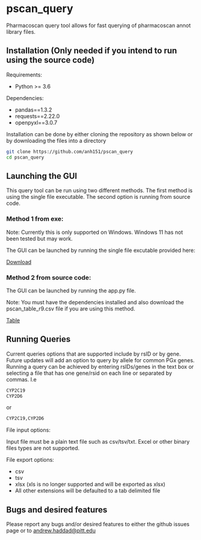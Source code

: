 # pscan_query

Pharmacoscan query tool allows for fast querying of pharmacoscan annot library files. 

## Installation (Only needed if you intend to run using the source code)
Requirements:
- Python >= 3.6

Dependencies:
- pandas==1.3.2
- requests==2.22.0
- openpyxl==3.0.7


Installation can be done by either cloning the repository as shown below or by downloading the files into a directory
```sh
git clone https://github.com/anh151/pscan_query 
cd pscan_query  
```

## Launching the GUI

This query tool can be run using two different methods. The first method is using the single file executable. The second option is running from source code.

### Method 1 from exe:
Note: Currently this is only supported on Windows. Windows 11 has not been tested but may work. 

The GUI can be launched by running the single file excutable provided here:

[Download](https://pitt-my.sharepoint.com/:u:/g/personal/anh151_pitt_edu/EY-Hu7ZF0GxMlNXyeRRbeGEBW2N0N5-IxDn4bEG36-8HYw?download=1)

### Method 2 from source code:

The GUI can be launched by running the app.py file. 

Note: You must have the dependencies installed and also download the pscan_table_r9.csv file if you are using this method.

[Table](https://pitt-my.sharepoint.com/:x:/g/personal/anh151_pitt_edu/EZuJUU5vYHBCswn3UNj_bhAB76MB1uM3YgtkUf-CMLot9A?download=1)

## Running Queries
Current queries options that are supported include by rsID or by gene. Future updates will add an option to query by allele for common PGx genes. Running a query can be achieved by entering rsIDs/genes in the text box or selecting a file that has one gene/rsid on each line or separated by commas. I.e

```sh
CYP2C19
CYP2D6
```

or

```sh
CYP2C19,CYP2D6
```

File input options:

Input file must be a plain text file such as csv/tsv/txt. Excel or other binary files types are not supported.

File export options:
- csv
- tsv
- xlsx (xls is no longer supported and will be exported as xlsx)
- All other extensions will be defaulted to a tab delimited file

## Bugs and desired features
Please report any bugs and/or desired features to either the github issues page or to andrew.haddad@pitt.edu